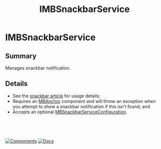 ﻿---
uid: S.IMBSnackbarService
title: IMBSnackbarService
---
# IMBSnackbarService

## Summary

Manages snackbar notification. 

## Details

- See the [snackbar article](xref:A.ToastAndSnackbar) for usage details;
- Requires an [MBAnchor](xref:C.MBAnchor) component and will throw an exception when you attempt to show a snackbar notification if this isn't found; and
- Accepts an optional [MBSnackbarServiceConfiguration](xref:Material.Blazor.MBSnackbarServiceConfiguration).

&nbsp;

&nbsp;

[![Components](https://img.shields.io/static/v1?label=See&message=Services&color=purple)](xref:A.Services)
[![Docs](https://img.shields.io/static/v1?label=API%20Documentation&message=IMBSnackbarService&color=brightgreen)](xref:Material.Blazor.IMBSnackbarService)
